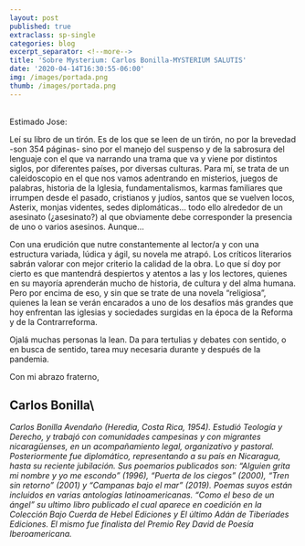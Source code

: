 ```yaml
---
layout: post
published: true
extraclass: sp-single
categories: blog
excerpt_separator: <!--more-->
title: 'Sobre Mysterium: Carlos Bonilla-MYSTERIUM SALUTIS'
date: '2020-04-14T16:30:55-06:00'
img: /images/portada.png
thumb: /images/portada.png
---
```

\
Estimado Jose:

<!--more-->

Leí su libro de un tirón. Es de los que se leen de un tirón, no por la brevedad -son 354 páginas- sino por el manejo del suspenso y de la sabrosura del lenguaje con el que va narrando una trama que va y viene por distintos siglos, por diferentes países, por diversas culturas. Para mí, se trata de un caleidoscopio en el que nos vamos adentrando en misterios, juegos de palabras, historia de la Iglesia, fundamentalismos, karmas familiares que irrumpen desde el pasado, cristianos y judíos, santos que se vuelven locos, Asterix, monjas videntes, sedes diplomáticas… todo ello alrededor de un asesinato (¿asesinato?) al que obviamente debe corresponder la presencia de uno o varios asesinos. Aunque…

Con una erudición que nutre constantemente al lector/a y con una estructura variada, lúdica y ágil, su novela me atrapó. Los críticos literarios sabrán valorar con mejor criterio la calidad de la obra. Lo que sí doy por cierto es que mantendrá despiertos y atentos a las y los lectores, quienes en su mayoría aprenderán mucho de historia, de cultura y del alma humana. Pero por encima de eso, y sin que se trate de una novela “religiosa”, quienes la lean se verán encarados a uno de los desafíos más grandes que hoy enfrentan las iglesias y sociedades surgidas en la época de la Reforma y de la Contrarreforma.

Ojalá muchas personas la lean. Da para tertulias y debates con sentido, o en busca de sentido, tarea muy necesaria durante y después de la pandemia.

Con mi abrazo fraterno, 

Carlos Bonilla\
--

_Carlos Bonilla Avendaño (Heredia, Costa Rica, 1954). Estudió Teología y Derecho, y trabajó con comunidades campesinas y con migrantes nicaragüenses, en un acompañamiento legal, organizativo y pastoral. Posteriormente fue diplomático, representando a su país en Nicaragua, hasta su reciente jubilación. Sus poemarios publicados son: “Alguien grita mi nombre y yo me escondo” (1996), “Puerta de los ciegos” (2000), “Tren sin retorno” (2001) y “Campanas bajo el mar” (2019). Poemas suyos están incluidos en varias antologías latinoamericanas. “Como el beso de un ángel” su ultimo libro publicado  el cual aparece en coedición en la Colección Bajo Cuerda de Hebel Ediciones y El último Adán de Tiberíades Ediciones. El mismo fue finalista del Premio Rey David de Poesía Iberoamericana._
